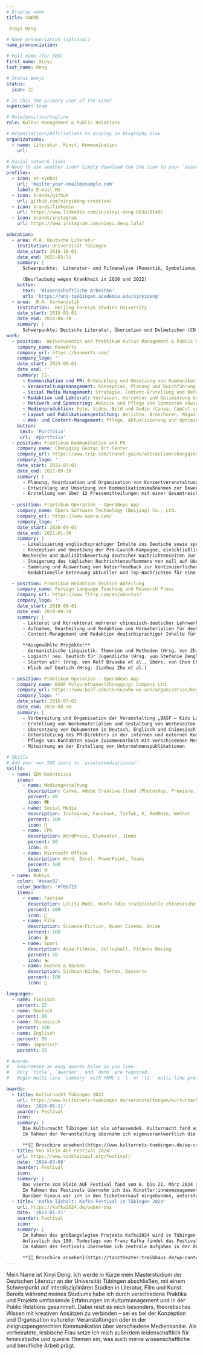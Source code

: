 ```yaml
---
# Display name
title: 邓昕懿

 Xinyi Deng

# Name pronunciation (optional)
name_pronunciation: 

# Full name (for SEO)
first_name: Xinyi
last_name: Deng

# Status emoji
status:
  icon: 🏳‍🌈

# Is this the primary user of the site?
superuser: true

# Role/position/tagline
role: Kultur Management & Public Relations

# Organizations/Affiliations to display in Biography blox
organizations:
  - name: Literatur, Kunst, Kommunikation
    url: 

# Social network links
# Need to use another icon? Simply download the SVG icon to your `assets/media/icons/` folder.
profiles:
  - icon: at-symbol
    url: 'mailto:your-email@example.com'
    label: E-mail Me
  - icon: brands/github
    url: github.com/xinyideng-creative/
  - icon: brands/linkedin
    url: https://www.linkedin.com/in/xinyi-deng-b63a70149/
  - icon: brands/instagram
    url: https://www.instagram.com/xinyi.deng.lala/

education:
  - area: M.A. Deutsche Literatur
    institution: Universität Tübingen
    date_start: 2018-10-01
    date_end: 2025-03-31
    summary: |
      Schwerpunkte:  Literatur- und Filmanalyse (Romantik, Symbolismus, Expressionismus, Popkultur, Unzuverlässiges Erzählen, Tragikomödie, Raum- und Zeittheorie, Psychopathographien), Erzähltheorie, Gender Studies, Kunstgeschichte

      (Beurlaubung wegen Krankheit in 2020 und 2022)
    button:
      text: 'Wissenschaftliche Arbeiten'
      url: 'https://uni-tuebingen.academia.edu/xinyideng'
  - area:  B.A. Germanistik
    institution:  Beijing Foreign Studies University
    date_start: 2015-01-01
    date_end: 2018-06-30
    summary: |
      Schwerpunkte: Deutsche Literatur, Übersetzen und Dolmetschen (CN DE-EN), Linguistik, Interkulturelle Kommunikation, Deutsch-chinesische Wirtschaft und Diplomatie, Finnisch
work:
  - position:  Werkstudentin und Praktikum Kultur Management & Public Relations
    company_name: KuneArts
    company_url: https://kunearts.com/
    company_logo: ''
    date_start: 2023-09-01
    date_end: ''
    summary: |2-
      - Kommunikation und PR: Entwicklung und Umsetzung von Kommunikationsstrategien, Medien- und Pressearbeit, Kampagnenplanung
      - Veranstaltungsmanagement: Konzeption, Planung und Durchführung von Festivals, Ausstellungen und Kulturprojekten inkl. Logistik, Ablaufkoordination, Personalplanung, Gästebetreuung sowie Dokumentation und Nachbereitung
      - Social Media Management: Strategie, Content-Erstellung und Betreuung (Instagram, Facebook, TikTok, X)
      - Redaktion und Lektorat: Verfassen, Korrektur und Optimierung kunsthistorischer und PR-Texte
      - Netzwerk und Sponsoring: Akquise und Pflege von Sponsoren sowie Kooperationspartnern
      - Medienproduktion: Foto, Video, Bild und Audio (Canva, CapCut sowie Adobe Creative Cloud inkl. Photoshop, Premiere, Audition)
      - Layout und Publikationsgestaltung: Berichte, Broschüren, Magazine und Bücher (Canva, InDesign)
      - Web- und Content-Management: Pflege, Aktualisierung und Optimierung von Websites (WordPress, Elementor, Jimdo)
    button:
     text: 'Portfolio'
     url: '#portfolio'
  - position: Praktikum Kommunikation und PR
    company_name: Chongqing Guotai Art Center
    company_url: https://www.trip.com/travel-guide/attraction/chongqing/chongqing-guotai-art-center-15053344/
    company_logo: ''
    date_start: 2021-03-01
    date_end: 2021-09-30
    summary: |
      - Planung, Koordination und Organisation von Konzertveranstaltungen für das Blechbläser- und Holzbläserquintett Chongqing in der Musiksaison 2020/2021 – mit durchgehend ausverkauften Aufführungen
      - Entwicklung und Umsetzung von Kommunikationsmaßnahmen zur Bewerbung von Musik-, Theater- und Tanzveranstaltungen, einschließlich Pressearbeit und Social Media
      - Erstellung von über 12 Pressemitteilungen mit einer Gesamtreichweite von mehr als 30.000 Aufrufen sowie Betreuung von rund 100 Social-Media-Posts und Kurzvideos
  
  - position: Praktikum Operation – OperaNews App
    company_name: Opera Software Technology (Beijing) Co., Ltd.
    company_url: https://www.opera.com/
    company_logo: ''
    date_start: 2020-09-01
    date_end: 2021-01-30
    summary: |
      - Lokalisierung englischsprachiger Inhalte ins Deutsche sowie sprachliche und inhaltliche Anpassung für den deutschsprachigen Markt
      - Konzeption und Umsetzung der Pre-Launch-Kampagne, einschließlich Marktanalyse und Content-Strategie
      Recherche und Qualitätsbewertung deutscher Nachrichtenseiten zur Optimierung der Inhalte und Verbesserung der Modellleistung im Bereich maschinelles Lernen in enger Zusammenarbeit mit den Ingenieurteams
      - Steigerung des täglichen Nachrichtenaufkommens von null auf über 40.000 Artikel durch gezielte inhaltliche und technische Optimierungen
      - Sammlung und Auswertung von Nutzerfeedback zur kontinuierlichen Verbesserung der Hauptfunktion „Lokale Nachrichten“
      - Redaktionelle Betreuung aktueller und Top-Nachrichten für eine optimale Nutzererfahrung

  - position: Praktikum Redaktion Deutsch-Abteilung
    company_name: Foreign Language Teaching and Research Press
    company_url: https://www.fltrp.com/en/aboutus/
    company_logo: ''
    date_start: 2019-08-01
    date_end: 2019-09-30
    summary: |
      - Lektorat und Korrektorat mehrerer chinesisch-deutscher Lehrwerke
      - Aufnahme, Bearbeitung und Redaktion von Hörmaterialien für deutsche Lehrbücher
      - Content-Management und Redaktion deutschsprachiger Inhalte für die Verlags-App Unipus

      **Ausgewählte Projekte:**
      - Germanistische Linguistik: Theorien und Methoden (Hrsg. von Zhang Yong et al.)
      - Logisch! neu. Deutsch für Jugendliche (Hrsg. von Stefanie Dengler et al., Übers. von Feng Hu)
      - Starten wir! (Hrsg. von Rolf Bruseke et al., Übers. von Chen Chen)
      - Klick auf Deutsch (Hrsg. Jianhua Zhu et al.)

  - position: Praktikum Operation – OperaNews App
    company_name: BASF Polyurethanes(Chongqing) Company Ltd.
    company_url: https://www.basf.com/cn/en/who-we-are/organization/key-production-sites/chongqing
    company_logo: ''
    date_start: 2016-07-01
    date_end: 2016-08-30
    summary: |
      - Vorbereitung und Organisation der Veranstaltung „BASF – Kids Lab 2016“
      - Erstellung von Werbematerialien und Gestaltung von Werbeseiten
      - Übersetzung von Dokumenten in Deutsch, Englisch und Chinesisch
      - Unterstützung des PR-Direktors in der internen und externen Kommunikation
      - Pflege von Kontakten sowie Zusammenarbeit mit verschiedenen Medien
      - Mitwirkung an der Erstellung von Unternehmenspublikationen

# Skills
# Add your own SVG icons to `assets/media/icons/`
skills:
  - name: EDV-Kenntnisse
    items:
      - name: Mediengestaltung
        description: Canva, Adobe Creative Cloud (Photoshop, Premiere, InDesign, Audition), CapCut
        percent: 80
        icon: 📷
      - name: Social Media
        description: Instagram, Facebook, TikTok, X, RedNote, WeChat
        percent: 100
        icon: 🤳
      - name: CMS
        description: WordPress, Elementor, Jimdo
        percent: 80
        icon: 🌐
      - name: Microsoft Office
        description: Word, Excel, PowerPoint, Teams
        percent: 100
        icon: 🌐
  - name: Hobbys
    color: '#eeac02'
    color_border: '#f0bf23'
    items:
      - name: Fashion
        description: Lolita-Mode, Hanfu (die traditionelle chinesische Kleidung), Vintage
        percent: 100
        icon: 🎀
      - name: Film
        description: Science-Fiction, Queer Cinema, Anime
        percent: 100
        icon: 🎬
      - name: Sport
        description: Aqua-Fitness, Volleyball, Fitness Boxing
        percent: 70
        icon: 🏊
      - name: Kochen & Backen
        description: Sichuan-Küche, Torten, Desserts
        percent: 100
        icon: 🍰

languages:
  - name: Finnisch
    percent: 25
  - name: Deutsch
    percent: 80
  - name: Chinesisch
    percent: 100
  - name: Englisch
    percent: 80
  - name: Japanisch
    percent: 25

# Awards.
#   Add/remove as many awards below as you like.
#   Only `title`, `awarder`, and `date` are required.
#   Begin multi-line `summary` with YAML's `|` or `|2-` multi-line prefix and indent 2 spaces below.

awards:
  - title: Kulturnacht Tübingen 2024
    url: https://www.kulturnetz-tuebingen.de/veranstaltungen/kulturnacht/
    date: '2024-05-11'
    awarder: Festival
    icon: 
    summary: |
      Die Kulturnacht Tübingen ist als umfassende9. Kulturnacht fand am 11. Mai 2024 statt und bot mit 153 Programmpunkten an verschiedenen Orten in der gesamten Stadt ein vielfältiges kulturelles und künstlerisches Angebot. Über 100 Künstler:innen präsentierten ein breites Spektrum an Kunstformen – von Tanz, Theater und Musik über Kunstausstellungen, Installationen und Performances bis hin zu interdisziplinären Formaten.
      Im Rahmen der Veranstaltung übernahm ich eigenverantwortlich die redaktionelle und inhaltliche Koordination aller Programmpunkte sowie die Pflege der Veranstaltungswebsite. Zudem war ich als erste Ansprechperson für die gesamte Organisation der Veranstaltungen im Adolf-Schlatter-Haus zuständig. Darüber hinaus war ich in die Bereiche Presse- und Öffentlichkeitsarbeit, Social Media Management (Instagram: @kulturnachttuebingen, Facebook: Kulturnacht Tübingen), Grafikdesign, Aufbau, Dokumentation sowie die Abrechnung eingebunden.

      **[📄 Broschüre ansehen](https://www.kulturnetz-tuebingen.de/wp-content/uploads/2024/04/kulturnacht_booklet.pdf)**
  - title: Von klein AUF Festival 2024
    url: https://www.vonkleinauf.org/festival/
    date: '2024-03-08'
    awarder: Festival
    icon: 
    summary: |
      Das vierte Von klein AUF Festival fand vom 8. bis 21. März 2024 statt und brachte ein vielfältiges Programm aus Theater und Tanz für die Allerkleinsten (0–6 Jahre) sowie ihre Familien, Erzieher:innen und Freund:innen in Theater, Kulturzentren und Kitas in Tübingen, Reutlingen und Rottenburg. Das Festival ermöglichte Kindern einen spielerischen Zugang zur darstellenden Kunst, inspirierte Erwachsene in ihrer Begleitung und schuf Räume für Kreativität und Austausch.
      Im Rahmen des Festivals übernahm ich das Künstler:innenmanagement, koordinierte den Austausch mit nationalen und internationalen Gästen aus der Schweiz, Polen, Österreich, Dänemark und Nigeria und war für die Planung und Betreuung der Veranstaltungen mitverantwortlich. Zudem kümmerte ich mich um die Presse- und Öffentlichkeitsarbeit, verwaltete die Inhalte der Festival-Website und betreute das Social Media Management auf Instagram (@vonkleinauf_tanzundtheater) und Facebook (Von klein AUF).
      Darüber hinaus war ich in den Ticketverkauf eingebunden, unterstützte die Organisation des Rahmenprogramms mit Workshops, auch für Erwachsene, und wirkte an der Drittmittelakquise mit. Mit meiner Arbeit trug ich dazu bei, das Festival in seiner Reichweite zu stärken, neue Zielgruppen zu erschließen und eine nachhaltige Plattform für frühkindliche Kunstvermittlung zu schaffen.
  - title: 'Kafka lächelt: Kafka-Festival in Tübingen 2024'
    url: https://kafka2024.de/ueber-uns
    date: '2023-01-21'
    awarder: Fastival
    icon: 
    summary: |
      Im Rahmen des großangelegten Projekts Kafka2024 wird in Tübingen das Festival „Kafka lächelt“ ausgerichtet – eine Kooperation des tanztheater treibhaus mit KuneArts. Als Teil des übergeordneten Projekts Kafka2024 bringt das Festival Künstler:innen und Institutionen aus Deutschland, der Tschechischen Republik und Österreich zusammen, die sich mit dem literarischen Erbe Franz Kafkas befassen.
      Anlässlich des 100. Todestags von Franz Kafka findet das Festival vom 3. Mai bis 8. Dezember 2024 statt und würdigt den Schriftsteller mit einem vielschichtigen Programm. Neben Theateraufführungen, Schauspiel, Tanzperformances und Filmvorführungen umfasst das Festival Lesungen, Ausstellungen und interdisziplinäre Formate, die Kafkas Werk aus unterschiedlichen Perspektiven beleuchten und seine Aktualität in der Gegenwartskultur reflektieren.
      Im Rahmen des Festivals übernehme ich zentrale Aufgaben in der Organisation und Kommunikation: Kommunikation und PR, Social Media Management, Redaktion & Lektorat, Eventorganisation.

      **[📄 Broschüre ansehen](https://tanztheater-treibhaus.de/wp-content/uploads/2024/04/kafka_festival_broschuere_kl.pdf)**
---
```


Mein Name ist Xinyi Deng. Ich werde in Kürze mein Masterstudium der Deutschen Literatur an der Universität Tübingen abschließen, mit einem Schwerpunkt auf interdisziplinären Studien in Literatur, Film und Kunst. Bereits während meines Studiums habe ich durch verschiedene Praktika und Projekte umfassende Erfahrungen im Kulturmanagement und in der Public Relations gesammelt. Dabei reizt es mich besonders, theoretisches Wissen mit kreativen Ansätzen zu verbinden – sei es bei der Konzeption und Organisation kultureller Veranstaltungen oder in der zielgruppengerechten Kommunikation über verschiedene Medienkanäle. Als verheiratete, lesbische Frau setze ich mich außerdem leidenschaftlich für feministische und queere Themen ein, was auch meine wissenschaftliche und berufliche Arbeit prägt.
